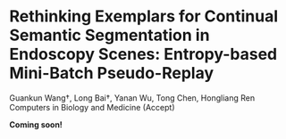 # Rethinking Exemplars for Continual Semantic Segmentation in Endoscopy Scenes: Entropy-based Mini-Batch Pseudo-Replay
Guankun Wang†, Long Bai†, Yanan Wu, Tong Chen, Hongliang Ren <br/>
Computers in Biology and Medicine (Accept) <br/>

<b>Coming soon!</b> <br/>
